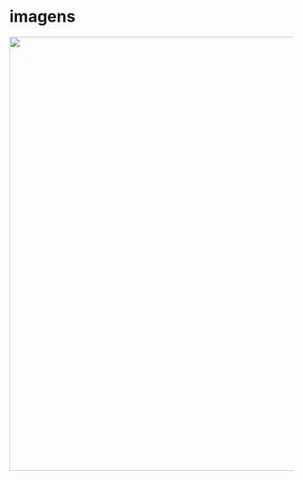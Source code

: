 # imagens

<img src='//gifs.com/embed/meusite-EqP7xv' frameborder='0' scrolling='no' width='1366px' height='768px' style='-webkit-backface-visibility: hidden;-webkit-transform: scale(1);' />

